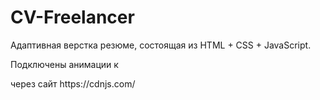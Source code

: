 # CV-Freelancer
Адаптивная верстка резюме, состоящая из HTML + CSS + JavaScript.
<p>Подключены анимации к <div> через сайт https://cdnjs.com/ </p>

